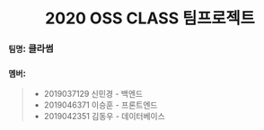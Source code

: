 # <center>2020 OSS CLASS 팀프로젝트</center>

### `팀명`: 클라썸 

### `멤버`:
> * 2019037129 신민경 - 백엔드
> * 2019046371 이승훈 - 프론트엔드
> * 2019042351 김동우 - 데이터베이스